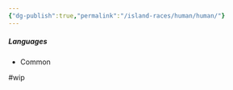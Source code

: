 ```yaml
---
{"dg-publish":true,"permalink":"/island-races/human/human/"}
---
```






##### Languages
- Common

#wip 